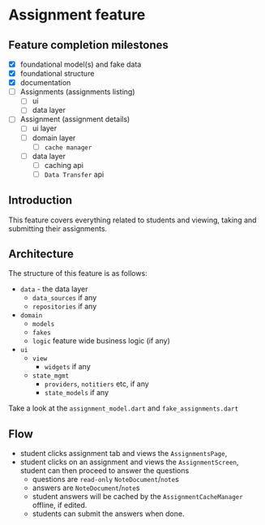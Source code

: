 # Assignment feature

## Feature completion milestones

- [x] foundational model(s) and fake data
- [x] foundational structure
- [x] documentation
- [ ] Assignments (assignments listing)
    - [ ] ui
    - [ ] data layer
- [ ] Assignment (assignment details)
    - [ ] ui layer
    - [ ] domain layer
        - [ ] `cache manager`
    - [ ] data layer
        - [ ] caching api
        - [ ] `Data Transfer` api

## Introduction

This feature covers everything related to students and viewing, taking and submitting their
assignments.

## Architecture

The structure of this feature is as follows:

- `data` - the data layer
    - `data_sources` if any
    - `repositories` if any
- `domain`
    - `models`
    - `fakes`
    - `logic` feature wide business logic (if any)
- `ui`
    - `view`
        - `widgets` if any
    - `state_mgmt`
        - `providers`, `notitiers` etc, if any
        - `state_models` if any

Take a look at the `assignment_model.dart` and `fake_assignments.dart`
<br>

## Flow

* student clicks assignment tab and views the `AssignmentsPage`,
* student clicks on an assignment and views the `AssignmentScreen`, student can then proceed to
  answer the questions
    * questions are `read-only` `NoteDocument`/`note`s
    * answers are `NoteDocument`/`note`s
    * student answers will be cached by the `AssignmentCacheManager` offline, if edited.
    * students can submit the answers when done.

